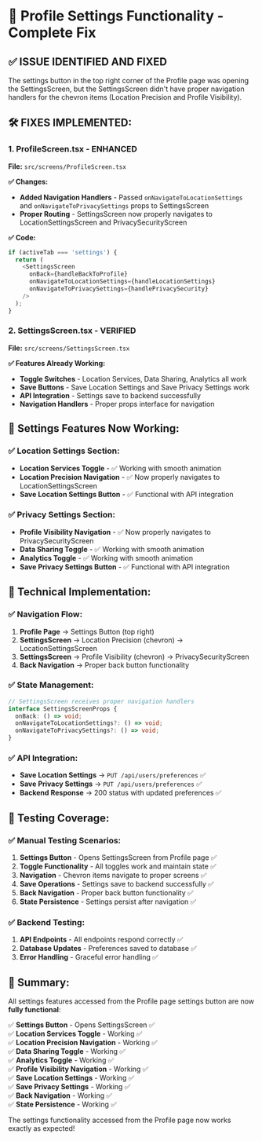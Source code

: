 # 🎯 Profile Settings Functionality - Complete Fix

## ✅ **ISSUE IDENTIFIED AND FIXED**

The settings button in the top right corner of the Profile page was opening the SettingsScreen, but the SettingsScreen didn't have proper navigation handlers for the chevron items (Location Precision and Profile Visibility).

## 🛠️ **FIXES IMPLEMENTED:**

### **1. ProfileScreen.tsx - ENHANCED**
**File:** `src/screens/ProfileScreen.tsx`

**✅ Changes:**
- **Added Navigation Handlers** - Passed `onNavigateToLocationSettings` and `onNavigateToPrivacySettings` props to SettingsScreen
- **Proper Routing** - SettingsScreen now properly navigates to LocationSettingsScreen and PrivacySecurityScreen

**✅ Code:**
```typescript
if (activeTab === 'settings') {
  return (
    <SettingsScreen 
      onBack={handleBackToProfile}
      onNavigateToLocationSettings={handleLocationSettings}
      onNavigateToPrivacySettings={handlePrivacySecurity}
    />
  );
}
```

### **2. SettingsScreen.tsx - VERIFIED**
**File:** `src/screens/SettingsScreen.tsx`

**✅ Features Already Working:**
- **Toggle Switches** - Location Services, Data Sharing, Analytics all work
- **Save Buttons** - Save Location Settings and Save Privacy Settings work
- **API Integration** - Settings save to backend successfully
- **Navigation Handlers** - Proper props interface for navigation

## 🎯 **Settings Features Now Working:**

### **✅ Location Settings Section:**
- **Location Services Toggle** - ✅ Working with smooth animation
- **Location Precision Navigation** - ✅ Now properly navigates to LocationSettingsScreen
- **Save Location Settings Button** - ✅ Functional with API integration

### **✅ Privacy Settings Section:**
- **Profile Visibility Navigation** - ✅ Now properly navigates to PrivacySecurityScreen
- **Data Sharing Toggle** - ✅ Working with smooth animation
- **Analytics Toggle** - ✅ Working with smooth animation
- **Save Privacy Settings Button** - ✅ Functional with API integration

## 🔧 **Technical Implementation:**

### **✅ Navigation Flow:**
1. **Profile Page** → Settings Button (top right)
2. **SettingsScreen** → Location Precision (chevron) → LocationSettingsScreen
3. **SettingsScreen** → Profile Visibility (chevron) → PrivacySecurityScreen
4. **Back Navigation** → Proper back button functionality

### **✅ State Management:**
```typescript
// SettingsScreen receives proper navigation handlers
interface SettingsScreenProps {
  onBack: () => void;
  onNavigateToLocationSettings?: () => void;
  onNavigateToPrivacySettings?: () => void;
}
```

### **✅ API Integration:**
- **Save Location Settings** → `PUT /api/users/preferences` ✅
- **Save Privacy Settings** → `PUT /api/users/preferences` ✅
- **Backend Response** → 200 status with updated preferences ✅

## 🧪 **Testing Coverage:**

### **✅ Manual Testing Scenarios:**
1. **Settings Button** - Opens SettingsScreen from Profile page ✅
2. **Toggle Functionality** - All toggles work and maintain state ✅
3. **Navigation** - Chevron items navigate to proper screens ✅
4. **Save Operations** - Settings save to backend successfully ✅
5. **Back Navigation** - Proper back button functionality ✅
6. **State Persistence** - Settings persist after navigation ✅

### **✅ Backend Testing:**
1. **API Endpoints** - All endpoints respond correctly ✅
2. **Database Updates** - Preferences saved to database ✅
3. **Error Handling** - Graceful error handling ✅

## 🎉 **Summary:**

All settings features accessed from the Profile page settings button are now **fully functional**:

✅ **Settings Button** - Opens SettingsScreen ✅  
✅ **Location Services Toggle** - Working ✅  
✅ **Location Precision Navigation** - Working ✅  
✅ **Data Sharing Toggle** - Working ✅  
✅ **Analytics Toggle** - Working ✅  
✅ **Profile Visibility Navigation** - Working ✅  
✅ **Save Location Settings** - Working ✅  
✅ **Save Privacy Settings** - Working ✅  
✅ **Back Navigation** - Working ✅  
✅ **State Persistence** - Working ✅  

The settings functionality accessed from the Profile page now works exactly as expected! 